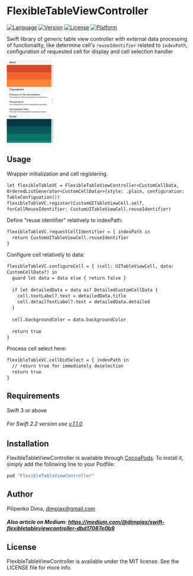 # FlexibleTableViewController

[![Language](https://img.shields.io/badge/swift-3.0-fec42e.svg)](https://swift.org/blog/swift-3-0-released/)
[![Version](https://img.shields.io/cocoapods/v/FlexibleTableViewController.svg?style=flat)](http://cocoapods.org/pods/FlexibleTableViewController)
[![License](https://img.shields.io/cocoapods/l/FlexibleTableViewController.svg?style=flat)](http://cocoapods.org/pods/FlexibleTableViewController)
[![Platform](https://img.shields.io/cocoapods/p/FlexibleTableViewController.svg?style=flat)](http://cocoapods.org/pods/FlexibleTableViewController)

Swift library of generic table view controller with external data processing of functionality,
like determine cell's `reuseIdentifier` related to `indexPath`, 
configuration of requested cell for display and cell selection handler

<img src=thumbnail.png width=25% height=25% />

## Usage

Wrapper initialization and cell registering. 
```
let flexibleTableVC = FlexibleTableViewController<CustomCellData, OrderedListGenerator<CustomCellData>>(style: .plain, configuration: TableConfiguation())
flexibleTableVC.register(CustomUITableViewCell.self, forCellReuseIdentifier: CustomUITableViewCell.reuseIdentifier)
```

Define "reuse identifier" relatively to indexPath:
```
flexibleTableVC.requestCellIdentifier = { indexPath in
  return CustomUITableViewCell.reuseIdentifier
}
```

Configure cell relatively to data:
```
flexibleTableVC.configureCell = { (cell: UITableViewCell, data: CustomCellData?) in
  guard let data = data else { return false }

  if let detailedData = data as? DetailedCustomCellData {
    cell.textLabel?.text = detailedData.title
    cell.detailTextLabel?.text = detailedData.detailed
  }

  cell.backgroundColor = data.backgroundColor

  return true
}
```

Process cell select here:
```
flexibleTableVC.cellDidSelect = { indexPath in
  // return true for immediately deselection
  return true
}
```

## Requirements

Swift 3 or above

###### For Swift 2.2 version use [v.1.1.0](../../releases/tag/1.1.0)

## Installation

FlexibleTableViewController is available through [CocoaPods](http://cocoapods.org). To install
it, simply add the following line to your Podfile:

```ruby
pod "FlexibleTableViewController"
```

## Author

Pilipenko Dima, dimpiax@gmail.com

##### Also article on Medium: https://medium.com/@dimpiax/swift-flexibletableviewcontroller-dbd17087e0b9

## License

FlexibleTableViewController is available under the MIT license. See the LICENSE file for more info.
